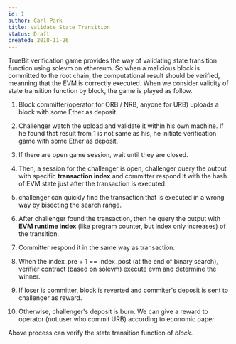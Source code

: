 ```yaml
---
id: 1
author: Carl Park
title: Validate State Transition
status: Draft
created: 2018-11-26
---
```


TrueBit verification game provides the way of validating state transition function using solevm on ethereum. So when a malicious block is committed to the root chain, the computational result should be verified, meanning that the EVM is correctly executed. When we consider validity of state transition function by block, the game is played as follow.

1.  Block committer(operator for ORB / NRB, anyone for URB) uploads a block with some Ether as deposit.

2.  Challenger watch the upload and validate it within his own machine. If he found that result from 1 is not same as his, he initiate verification game with some Ether as deposit.

3.  If there are open game session, wait until they are closed.

4.  Then, a session for the challenger is open, challenger query the output with specific **transaction index** and committer respond it with the hash of EVM state just after the transaction is executed.

5.  challenger can quickly find the transaction that is executed in a wrong way by bisecting the search range.

6.  After challenger found the transaction, then he query the output with **EVM runtime index** (like program counter, but index only increases) of the transition.

7.  Committer respond it in the same way as transaction.

8.  When the index_pre + 1 == index_post (at the end of binary search), verifier contract (based on solevm) execute evm and determine the winner.

9.  If loser is committer, block is reverted and commiter's deposit is sent to challenger as reward.

10. Otherwise, challenger's deposit is burn. We can give a reward to operator (not user who commit URB) according to economic paper.

Above process can verify the state transition function of _block_.
